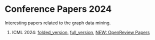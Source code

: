 # Conference Papers 2024

Interesting papers related to the graph data mining.

1. ICML 2024: [folded_version](./icml2024_folded.md), [full_version](./icml2024_full.md), [NEW: OpenReview Papers](https://openreview.net/group?id=ICML.cc/2024/Conference)

